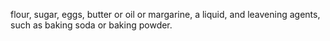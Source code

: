 flour, sugar, eggs, butter or oil or margarine, a liquid, and leavening agents, such as baking soda or baking powder.